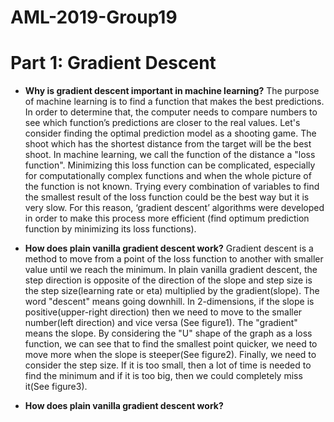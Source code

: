 # AML-2019-Group19
# Part 1: Gradient Descent
- **Why is gradient descent important in machine learning?**
The purpose of machine learning is to find a function that makes the best predictions. In order to determine that, the computer needs to compare numbers to see which function’s predictions are closer to the real values.
Let's consider finding the optimal prediction model as a shooting game. The shoot which has the shortest distance from the target will be the best shoot. In machine learning, we call the function of the distance a "loss function".
Minimizing this loss function can be complicated, especially for computationally complex functions and when the whole picture of the function is not known. Trying every combination of variables to find the smallest result of the loss function could be the best way but it is very slow. For this reason, ‘gradient descent’ algorithms were developed in order to make this process more efficient (find optimum prediction function by minimizing its loss functions).

- **How does plain vanilla gradient descent work?**
Gradient descent is a method to move from a point of the loss function to another with smaller value until we reach the minimum. In plain vanilla gradient descent, the step direction is opposite of the direction of the slope and step size is the step size(learning rate or eta) multiplied by the gradient(slope).
The word "descent" means going downhill. In 2-dimensions, if the slope is positive(upper-right direction) then we need to move to the smaller number(left direction) and vice versa (See figure1). 
The "gradient" means the slope. By considering the "U" shape of the graph as a loss function, we can see that to find the smallest point quicker, we need to move more when the slope is steeper(See figure2).
Finally, we need to consider the step size. If it is too small, then a lot of time is needed to find the minimum and if it is too big, then we could completely miss it(See figure3).

- **How does plain vanilla gradient descent work?**

